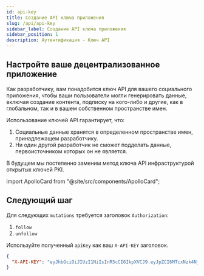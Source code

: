```yaml
---
id: api-key
title: Создание API ключа приложения
slug: /api/api-key
sidebar_label: Создание API ключа приложения
sidebar_position: 1
description: Аутентификация - Ключ API
---
```


## Настройте ваше децентрализованное приложение

Как разработчику, вам понадобится ключ API для вашего социального приложения, чтобы ваши пользователи могли генерировать данные, включая создание контента, подписку на кого-либо и другие, как в глобальном, так и в вашем собственном пространстве имен.

Использование ключей API гарантирует, что:

1. Социальные данные хранятся в определенном пространстве имен, принадлежащем разработчику.
2. Ни один другой разработчик не сможет подделать данные, первоисточником которых он не является.

В будущем мы постепенно заменим метод ключа API инфраструктурой открытых ключей PKI.

import ApolloCard from "@site/src/components/ApolloCard";

<ApolloCard queryName="createAPIKey" />

## Следующий шаг

Для следующих `mutations` требуется заголовок `Authorization`:

1. `follow`
2. `unfollow`

Используйте полученный `apiKey` как ваш `X-API-KEY` заголовок.

```json
{
  "X-API-KEY": "eyJhbGciOiJIUzI1NiIsInR5cCI6IkpXVCJ9.eyJpZCI6MTcxNzk4NjkxODQsImVtYWlsIjoiaGlAY3liZXJjb25uZWN0Lm1lIiwidHdpdHRlcklEIjoiQGN5YmVyY29ubmVjdGhxIiwibmFtZXNwYWNlIjoiQ3liZXJDb25uZWN0Iiwib3JpZ2luX2hvc3QiOiJjeWJlcmNvbm5lY3QubWUiLCJpc3MiOiJDeWJlckNvbm5lY3QiLCJleHAiOjE2NjU4NjUyNzQsImlhdCI6MTY2MzI3MzI3NH0.VCqlS7eDzqZGq--WfJ102qVWlgXcLkMgSSlzkl9bQLU"
}
```

